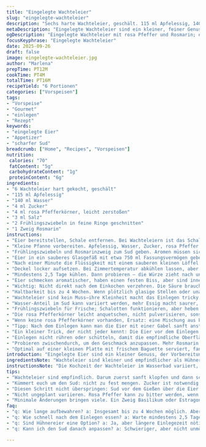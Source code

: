 ```yaml
---
title: "Eingelegte Wachteleier"
slug: "eingelegte-wachteleier"
description: "Sechs harte Wachteleier, geschält. 115 ml Apfelessig, 140 ml Wasser, 4 ml Zucker, 4 ml rosa Pfefferkörner grob zerstoßen, 3 ml Salz. Zwei kleine Frühlingszwiebeln in feine Ringe schneiden, statt Schalotten. Ein Zweig Rosmarin ersetzt Thymian. Flüssigkeit köcheln, über die Eier gießen. Abkühlen lassen, Luft rausdrücken, dann abdecken. Mindestens 2,5 Tage kühlen, Geschmack entfaltet sich am besten bei längerer Ruhe. Lagerung bis zu 4 Wochen möglich. Leicht säuerlich, aromatisch, Rosmarin gibt würzige Frische. Feine Textur, Rundung im Biss. Kleine Abwandlung, für überraschende Note."
metaDescription: "Eingelegte Wachteleier sind ein kleiner, feiner Genuss, aromatisch und perfekt für ein zauberhaftes Restaurant-Essen zuhause."
ogDescription: "Eingelegte Wachteleier mit rosa Pfeffer und Rosmarin; ein köstliches Rezept für den besonderen Anlass oder einfach als feiner Snack."
focusKeyphrase: "Eingelegte Wachteleier"
date: 2025-09-26
draft: false
image: eingelegte-wachteleier.jpg
author: "Marlena"
prepTime: PT12M
cookTime: PT4M
totalTime: PT16M
recipeYield: "6 Portionen"
categories: ["Vorspeisen"]
tags:
- "Vorspeise"
- "Gourmet"
- "einlegen"
- "Rezept"
keywords:
- "eingelegte Eier"
- "Appetizer"
- "scharfer Sud"
breadcrumb: ["Home", "Recipes", "Vorspeisen"]
nutrition: 
 calories: "70"
 fatContent: "5g"
 carbohydrateContent: "1g"
 proteinContent: "6g"
ingredients:
- "6 Wachteleier hart gekocht, geschält"
- "115 ml Apfelessig"
- "140 ml Wasser"
- "4 ml Zucker"
- "4 ml rosa Pfefferkörner, leicht zerstoßen"
- "3 ml Salz"
- "2 Frühlingszwiebeln in feine Ringe geschnitten"
- "1 Zweig Rosmarin"
instructions:
- "Eier bereitstellen, Schale entfernen. Bei Wachteleiern ist das Schalenpuhlen diffizil, ruhig mit einem Löffel entlangklopfen. Das Eiweiß darf nicht beschädigt werden."
- "Kleine Pfanne vorbereiten. Apfelessig, Wasser, Zucker, rosa Pfeffer und Salz rein. Auf mittlerer Hitze langsam zum Sieden bringen. Kein wildes Kochen, sonst Klarheit weg. Wenn kleine Bläschen am Rand steigen, sofort vom Herd nehmen."
- "Frühlingszwiebeln und Rosmarinzweig zum Sud geben. Aromen müssen sich vermischen, Rosmarin gibt eine kräftige Note und ersetzt Thymian mit einer leicht harzigen Frische."
- "Eier in ein sauberes Glasgefäß mit etwa 750 ml Fassungsvermögen geben. heißen Sud vorsichtig drübergießen, am besten mit einem Messbecher mit Ausgießer. Die Eier sollen komplett bedeckt sein."
- "Nach einer Minute die Flüssigkeit mit einem sauberen kleinen Löffel oder Holzstäbchen vorsichtig um die Eier bewegen. Nicht rühren, sondern sanft ausrichten, damit die Würzung gleichmäßig verteilt wird."
- "Deckel locker aufsetzen. Bei Zimmertemperatur abkühlen lassen, aber nicht zu warm stehen lassen – Gefahr für Textur und Haltbarkeit. Nach maximal 30 Minuten in den Kühlschrank stellen."
- "Mindestens 2,5 Tage kühlen. Dann probieren – die Würze zieht nach und nach in die Eier, gibt ihnen eine subtile Säure mit rosa Pfeffer-Note, die man riechen kann."
- "Eier schmecken aromatischer, haben einen festen Biss, aber sind innen noch ein wenig samtig. Spätestens nach 4 Tagen sind die Aromen voll entwickelt."
- "Wichtig: Nicht direkt nach dem Einkochen verzehren. Die Säure braucht Zeit, um Textur und Geschmack zu verwandeln."
- "Haltbarkeit bis zu 4 Wochen. Wenn plötzlich glasige Stellen oder unangenehmer Geruch entstehen, wegwerfen."
- "Wachteleier sind kein Muss—ihre Kleinheit macht das Einlegen tricky. Wer Hühnereier nimmt, verlängert die Einlegezeit auf 4 Tage."
- "Wasser-Anteil im Sud kann variiert werden, mehr Essig macht saurer, weniger milder. Zucker unbedingt dosieren, sonst wird’s zu herb."
- "Frühlingszwiebeln für Frische; Schalotten funktionieren, aber heben den süßlichen Ton. Rosmarin bringt erdige Tiefe, bringt Charakter."
- "Die rosa Pfefferkörner leicht anquetschen, nicht pulverisieren, sonst Bitterstoffe."
- "Wenn keine rosa Pfefferkörner vorhanden, Ersatz: eine Mischung aus buntem Pfeffer und zerdrücktem Wacholderbeeren, passend für rustikales Aroma."
- "Tipp: Nach dem Einlegen kann man die Eier mit einer Gabel sanft anstechen, damit die Flüssigkeit besser eindringt."
- "Ein kleiner Trick, der nicht jeder kennt: Die Eier vor dem Einlegen in kaltem Wasser abschrecken, das hilft der Schale, sich leichter zu lösen und erste Barrieren zu vermeiden."
- "Einlegen nicht rühren oder schütteln, damit die empfindliche Oberfläche der Eier nicht beschädigt wird."
- "Probieren zwischendurch, um den Geschmack anzupassen. Mehr Rosmarin oder Zucker später ist nur schwer machbar."
- "Optimal auf einer kleinen Platte mit frischem Baguette serviert, fantastisch zu mildem Ziegenkäse oder herben Blattsalaten."
introduction: "Eingelegte Eier sind ein kleiner Genuss, der Vorbereitung und Geduld verlangt. Diesmal mit Wachteleiern, nicht Hühnereiern – die sind zarter, brauchen aber sorgfältige Behandlung. Essigsud mit rosa Pfeffer, Zucker und Rosmarin ergaben bei meinen Experimenten die beste Balance. Auberginen auf der Basis zu setzen wollte ich umgehen, das wird zu dominant. Einlegen heißt abwarten, gar nicht zu übereifrig sein, Geschmack braucht Zeit. Wer frische Frühlingszwiebeln statt Schalotten nimmt, bekommt mehr Frische und Biss. Die rosa Pfefferkörner zerstoßen, damit sie Aroma entfalten, aber Bitteres vermeiden. Manchmal bin ich zu stark drangegangen, Bitterkeit vergällt den Spaß. Auch die Essig-Wasser-Mischung spielt eine Rolle. Mehr Essig bedeutet mehr Haltbarkeit, aber auch mehr Schärfe. Der Rosmarin gibt hier eine interessante, würzige Note, schöner Twist zu klassisch. Meiner Erfahrung nach mindestens zwei Tage im Kühlschrank lassen, sonst wirkt das Ei langweilig. Die Textur ist dann fest, aber nicht gummiartig, das ist der Unterschied."
ingredientsNote: "Wachteleier sind kleiner und empfindlicher als Hühnereier. Sie müssen sorgfältig geschält werden, andernfalls franst das Eiweiß aus und verdirbt die Optik. Alternativ Hühnereier nehmen, dabei aber mindestens 4 Tage einlegen. Zucker ist das Gegengewicht zur Säure, nicht unterschätzen. Statt Frühlingszwiebeln nehmen Schalotten oder milden roten Zwiebel, beide verändern die Süße und Textur. Rosmarin statt Thymian bringt mehr Würze, ist aber Geschmackssache. Essig-Wasser-Verhältnis beeinflusst Geschmack und Haltbarkeit. Pfeffer rosa ist aromatisch und mild, alternative Pfeffermischungen oder Wacholderbeeren bringen andere Noten. Zucker darf nicht zu viel sein, sonst wird unangenehm süß. Rosmarinzweig ganz, nicht gehackt, zum Herausnehmen einfacher. Alle Zutaten frisch halten, sonst wird die eingelegte Textur matschig oder muffig. Kühlung ist Pflicht, damit sich Aromen nicht zu schnell verändern und die Eier nicht verderben. Glasgefäß bevorzugen, Metall kann reagieren. Deckel nie zu fest schließen vor dem Kühlen, sonst Druckaufbau."
instructionsNote: "Die Kochzeit der Wachteleier im Wasserbad variiert, rund 4 Minuten für perfekte Härte, prüfen durch Anfassen, kleine Unebenheiten zeigen richtige Konsistenz. Abkühlen in Eiswasser nutzen, um Garprozess zu stoppen. Beim Sud langsam erhitzen, keine schnellen Temperaturwechsel, sonst trübt die Flüssigkeit und der Geschmack leidet. Zucker und Salz vollständig auflösen, sonst gibt es Krusten auf den Eiern. Pfeffer rosa leicht anquetschen – in Mörser oder zwischen zwei Löffeln, nicht pulverisieren. Rosmarin komplett in den Sud, danach wieder rausnehmen oder mit Eis abkühlen. Über gegarte Eier gießen, Flüssigkeit muss bedecken, sonst werden Eier stellenweise trocken. Nach dem Eingießen Fettbläschen oder trübe Stellen beobachten, Zeichen für zu wildes Kochen. Kühlschranktemperatur kontrollieren, nicht unter 4 oder über 7 Grad, um Schwankungen zu vermeiden. Mindestens 2,5 Tage durchziehen lassen. Währenddessen nicht schütteln. Probieren ab Tag drei, um Geschmack und Textur zu prüfen. Bei Mangel an Zeit, halbe Dauer einhalten, Geschmack ist weniger ausgeprägt, Textur härter. Haltbarkeit nicht überschreiten, frisch bleiben ist wichtig. Reste nicht ein zweites Mal einlegen, Gefahr der Kontamination."
tips:
- "Wachteleier sind empfindlich. Darum zuerst sanft klopfen und dann schälen; dabei Schale vorsichtig abtrennen. Die Textur ist wichtig, Verletzungen vermeiden."
- "Kümmert euch um den Sud: nicht zu fest mengen. Zucker ist notwendig und gleicht die Säure aus. Wenn zu viel, wird es süßlich. Ausgewogenheit ist entscheidend."
- "Diesen Schritt nicht überspringen: Sud vor dem Gießen über die Eier abkühlen lassen. Zu heiß schädigt die Textur und macht sie wässrig."
- "Nicht ungeplant variieren. Rosa Pfeffer kann zu bitter werden, wenn zu stark zerdrückt. Also vorsichtig anquetschen, um Bitterstoffe zu vermeiden. Alternativen sind bunt gemischter Pfeffer."
- "Minimale Änderungen bringen viele. Ein Zweig Basilikum oder Estragon; Überraschung für den Gaumen. Experimentierfreude ist willkommen, aber Schritt für Schritt."
faq:
- "q: Wie lange aufbewahren? a: Insgesamt bis zu 4 Wochen möglich. Aber nach Tagen mit seltsamen Geruch sofort entsorgen. Frische achten."
- "q: Wie schnell nach dem Einlegen essen? a: Warte mindestens 2,5 Tage. Gewürze brauchen Zeit. Voller Geschmack kommt nach 4 Tagen."
- "q: Sind Hühnereier eine Option? a: Ja, aber längere Einlegezeit nötig. Mindestens 4 Tage. Bei Wachteleiern kürzer, sie sind zarter."
- "q: Kann ich den Sud danach anpassen? a: Schwieriger, aber nicht unmöglich. Rosmarin oder Pfeffer können fehlen, Frische ist wichtig. Experimentiert."

---
```

